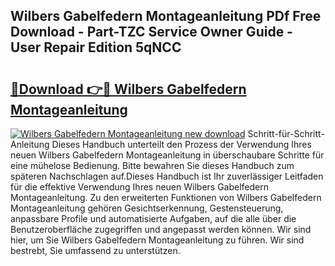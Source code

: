 ## Wilbers Gabelfedern Montageanleitung PDf Free Download - Part-TZC Service Owner Guide - User Repair Edition 5qNCC

# <h2><a href="http://df6h1z.blite.top/?on=Wilbers+Gabelfedern+Montageanleitung">🔗Download 👉🔴 Wilbers Gabelfedern Montageanleitung</a></h2>

[![Wilbers Gabelfedern Montageanleitung new download](https://i.imgur.com/lujVjoI.png)](http://df6h1z.blite.top/?on=Wilbers+Gabelfedern+Montageanleitung)
Schritt-für-Schritt-Anleitung Dieses Handbuch unterteilt den Prozess der Verwendung Ihres neuen Wilbers Gabelfedern Montageanleitung in überschaubare Schritte für eine mühelose Bedienung. Bitte bewahren Sie dieses Handbuch zum späteren Nachschlagen auf.Dieses Handbuch ist Ihr zuverlässiger Leitfaden für die effektive Verwendung Ihres neuen Wilbers Gabelfedern Montageanleitung. Zu den erweiterten Funktionen von Wilbers Gabelfedern Montageanleitung gehören Gesichtserkennung, Gestensteuerung, anpassbare Profile und automatisierte Aufgaben, auf die alle über die Benutzeroberfläche zugegriffen und angepasst werden können. Wir sind hier, um Sie Wilbers Gabelfedern Montageanleitung zu führen. Wir sind bestrebt, Sie umfassend zu unterstützen.
